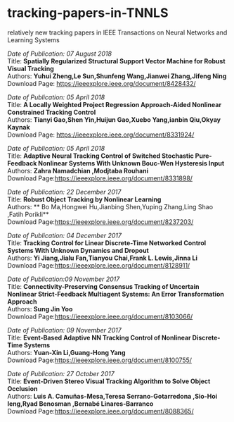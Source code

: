 # tracking-papers-in-TNNLS
relatively new tracking papers in IEEE Transactions on Neural Networks and Learning Systems

*Date of Publication: 07 August 2018*  
Title: **Spatially Regularized Structural Support Vector Machine for Robust Visual Tracking**  
Authors: **Yuhui Zheng,Le Sun,Shunfeng Wang,Jianwei Zhang,Jifeng Ning**  
Download Page: https://ieeexplore.ieee.org/document/8428432/

*Date of Publication:  05 April 2018*  
Title: **A Locally Weighted Project Regression Approach-Aided Nonlinear Constrained Tracking Control**  
Authors: **Tianyi Gao,Shen Yin,Huijun Gao,Xuebo Yang,ianbin Qiu,Okyay Kaynak**  
Download Page: https://ieeexplore.ieee.org/document/8331924/

*Date of Publication: 05 April 2018*  
Title: **Adaptive Neural Tracking Control of Switched Stochastic Pure-Feedback Nonlinear Systems With Unknown Bouc-Wen Hysteresis Input**  
Authors: **Zahra Namadchian ,Modjtaba Rouhani**  
Download Page:https://ieeexplore.ieee.org/document/8331898/

*Date of Publication: 22 December 2017*  
Title: **Robust Object Tracking by Nonlinear Learning**  
Authors: ** Bo Ma,Hongwei Hu,Jianbing Shen,Yuping Zhang,Ling Shao ,Fatih Porikli**  
Download Page:https://ieeexplore.ieee.org/document/8237203/

*Date of Publication: 04 December 2017*  
Title: **Tracking Control for Linear Discrete-Time Networked Control Systems With Unknown Dynamics and Dropout**  
Authors: **Yi Jiang,Jialu Fan,Tianyou Chai,Frank L. Lewis,Jinna Li**  
Download Page:https://ieeexplore.ieee.org/document/8128911/

*Date of Publication:09 November 2017*  
Title: **Connectivity-Preserving Consensus Tracking of Uncertain Nonlinear Strict-Feedback Multiagent Systems: An Error Transformation Approach**  
Authors: **Sung Jin Yoo**  
Download Page:https://ieeexplore.ieee.org/document/8103066/

*Date of Publication: 09 November 2017*  
Title: **Event-Based Adaptive NN Tracking Control of Nonlinear Discrete-Time Systems**  
Authors: **Yuan-Xin Li,Guang-Hong Yang**  
Download Page:https://ieeexplore.ieee.org/document/8100755/



*Date of Publication: 27 October 2017*  
Title: **Event-Driven Stereo Visual Tracking Algorithm to Solve Object Occlusion**  
Authors: **Luis A. Camuñas-Mesa,Teresa Serrano-Gotarredona ,Sio-Hoi Ieng,Ryad Benosman ,Bernabé Linares-Barranco**  
Download Page:https://ieeexplore.ieee.org/document/8088365/
